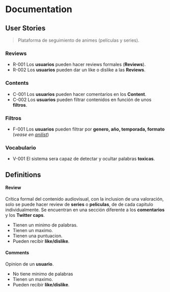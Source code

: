 # Documentation

## User Stories

> Plataforma de seguimiento de animes (películas y series).

### Reviews
* R-001 Los **usuarios** pueden hacer reviews formales (**Reviews**).
* R-002 Los **usuarios** pueden dar un like o dislike a las **Reviews**.

### Contents
* C-001 Los **usuarios** pueden hacer comentarios en los **Content**.
* C-002 Los **usuarios** pueden filtrar contenidos en función de unos **filtros**.


### Filtros
* F-001  Los **usuarios** pueden filtrar por **genero, año, temporada, formato** (*vease en [anilist](https://anilist.com)*)

### Vocabulario
* V-001 El sistema sera capaz de detectar y ocultar palabras **toxicas**.


## Definitions

#### Review
Crítica formal del contenido audiovisual, con la inclusion de una valoración, solo se puede hacer review de **series** o **peliculas**, de de cada capitulo individualmente. Se encuentran en una sección diferente a los **comentarios** y los **Twitter caps**.

* Tienen un minimo de palabras.
* Tienen un maximo.
* Tienen una puntuacion.
* Pueden recibir **like/dislike**.

#### Comments
Opinion de un **usuario**.

* No tiene minimo de palabras
* Tienen un maximo.
* Pueden recibir **like/dislike**.
